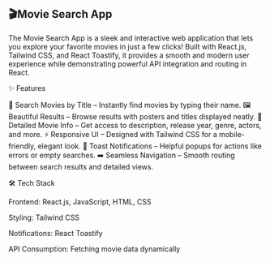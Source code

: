 ## 🎬Movie Search App

The Movie Search App is a sleek and interactive web application that lets you explore your favorite movies in just a few clicks! Built with React.js, Tailwind CSS, and React Toastify, it provides a smooth and modern user experience while demonstrating powerful API integration and routing in React.

✨ Features

🔎 Search Movies by Title – Instantly find movies by typing their name.
🖼️ Beautiful Results – Browse results with posters and titles displayed neatly.
📖 Detailed Movie Info – Get access to description, release year, genre, actors, and more.
⚡ Responsive UI – Designed with Tailwind CSS for a mobile-friendly, elegant look.
🔔 Toast Notifications – Helpful popups for actions like errors or empty searches.
➡️ Seamless Navigation – Smooth routing between search results and detailed views.

🛠️ Tech Stack

Frontend: React.js, JavaScript, HTML, CSS

Styling: Tailwind CSS

Notifications: React Toastify

API Consumption: Fetching movie data dynamically
